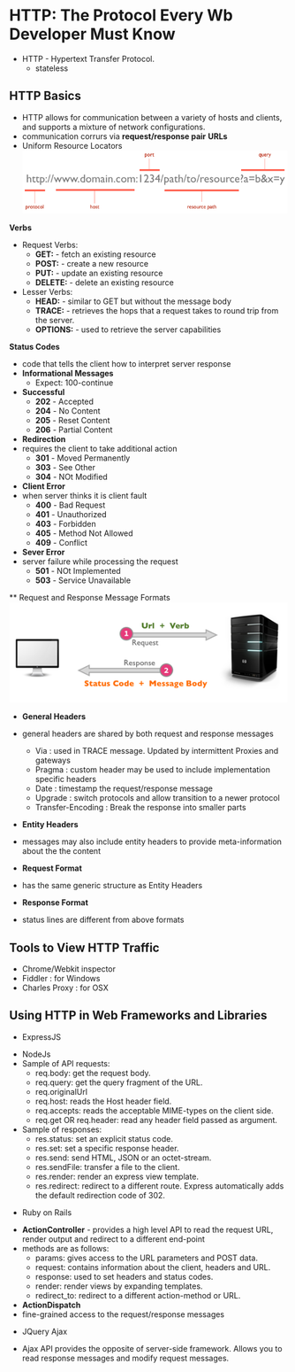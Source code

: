 # HTTP:  The Protocol Every Wb Developer Must Know
* HTTP - Hypertext Transfer Protocol.
    - stateless
## HTTP Basics
- HTTP allows for communication between a variety of hosts and clients, and supports a mixture of network configurations.
- communication corrurs via **request/response pair**
**URLs**
- Uniform Resource Locators
  ![structure image](/assets/http1-url-structure.png)

**Verbs**

- Request Verbs:
    - **GET:** - fetch an existing resource
    - **POST:** - create a new resource
    - **PUT:** - update an existing resource
    - **DELETE:** - delete an existing resource
- Lesser Verbs:
    - **HEAD:** - similar to GET but without the message body
    - **TRACE:** - retrieves the hops that a request takes to round trip from the server.
    - **OPTIONS:** - used to retrieve the server capabilities

**Status Codes**
- code that tells the client how to interpret server response
- **Informational Messages**
    - Expect: 100-continue
- **Successful**
    - **202** - Accepted
    - **204** - No Content
    - **205** - Reset Content
    - **206** - Partial Content
- **Redirection**
- requires the client to take additional action
    - **301** - Moved Permanently
    - **303** - See Other
    - **304** - NOt Modified
- **Client Error**
- when server thinks it is client fault
    - **400** - Bad Request
    - **401** - Unauthorized
    - **403** - Forbidden
    - **405** - Method Not Allowed
    - **409** - Conflict
- **Sever Error**
- server failure while processing the request
    - **501** - NOt Implemented
    - **503** - Service Unavailable

** Request and Response Message Formats
![details](/assets/http1-req-res-details.png)

- **General Headers**
- general headers are shared by both request and response messages
    - Via : used in TRACE message. Updated by intermittent Proxies and gateways
    - Pragma : custom header may be used to include implementation specific headers
    - Date : timestamp the request/response message
    - Upgrade : switch protocols and allow transition to a newer protocol
    - Transfer-Encoding : Break the response into smaller parts
- **Entity Headers**
-  messages may also include entity headers to provide meta-information about the the content 
- **Request Format**
- has the same generic structure as Entity Headers

- **Response Format**
- status lines are different from above formats

## Tools to View HTTP Traffic

- Chrome/Webkit inspector
- Fiddler : for Windows
- Charles Proxy : for OSX

## Using HTTP in Web Frameworks and Libraries

* ExpressJS
- NodeJs
- Sample of API requests:
    - req.body: get the request body.
    - req.query: get the query fragment of the URL.
    - req.originalUrl
    - req.host: reads the Host header field.
    - req.accepts: reads the acceptable MIME-types on the client side.
    - req.get OR req.header: read any header field passed as argument.
- Sample of responses: 
    - res.status: set an explicit status code.
    - res.set: set a specific response header.
    - res.send: send HTML, JSON or an octet-stream.
    - res.sendFile: transfer a file to the client.
    - res.render: render an express view template.
    - res.redirect: redirect to a different route. Express automatically adds the   default redirection code of 302.

* Ruby on Rails
- **ActionController** - provides a high level API to read the request URL, render output and redirect to a different end-point
- methods are as follows:
    - params: gives access to the URL parameters and POST data.
    - request: contains information about the client, headers and URL.
    - response: used to set headers and status codes.
    - render: render views by expanding templates.
    - redirect_to: redirect to a different action-method or URL.
- **ActionDispatch**
- fine-grained access to the request/response messages 

* JQuery Ajax
- Ajax API provides the opposite of server-side framework.  Allows you to read response messages and modify request messages.














